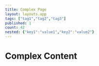 ```yaml
---
title: Complex Page
layout: layouts.app
tags: ["tag1","tag2","tag3"]
published: 1
count: 42
nested: {"key1":"value1","key2":"value2"}
---
```


# Complex Content